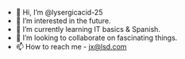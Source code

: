 - 👋 Hi, I’m @lysergicacid-25
- 👀 I’m interested in the future. 
- 🌱 I’m currently learning IT basics & Spanish. 
- 🚀 I’m looking to collaborate on fascinating things. 
- 📫 How to reach me - jx@lsd.com

<!---
lysergicacid-25/lysergicacid-25 is a ✨ special ✨ repository because its `README.md` (this file) appears on your GitHub profile.
You can click the Preview link to take a look at your changes.
--->
